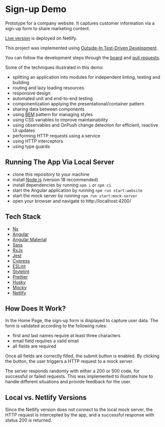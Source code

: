 # Sign-up Demo

Prototype for a company website. It captures customer information via a sign-up form to share marketing content.

[Live version](https://sign-up-angular-demo.netlify.app/) is deployed on Netlify.

This project was implemented using [Outside-In Test-Driven Development](https://outsidein.dev/concepts/outside-in-tdd/).

You can follow the development steps through the [board](https://github.com/users/raskolnikov-rodion/projects/2/views/1) and [pull requests](https://github.com/raskolnikov-rodion/sign-up-demo/pulls?q=is%3Apr).

Some of the techniques illustrated in this demo:

- splitting an application into modules for independent linting, testing and building
- routing and lazy loading resources
- responsive design
- automated unit and end-to-end testing
- componentization applying the presentational/container pattern
- sharing data between components
- using [BEM](https://getbem.com/) pattern for managing styles
- using CSS variables to improve maintainability
- using observables and OnPush change detection for efficient, reactive UI updates
- performing HTTP requests using a service
- using HTTP interceptors
- using type guards

## Running The App Via Local Server

- clone this repository to your machine
- install [Node.js](https://nodejs.org/) (version 18 recommended)
- install dependencies by running `npm i` or `npm ci`
- start the Angular application by running `npm run start:website`
- start the mock server by running `npm run start:mock-server`
- open your browser and navigate to http://localhost:4200/

## Tech Stack

- [Nx](https://nx.dev/)
- [Angular](https://angular.io/)
- [Angular Material](https://material.angular.io/)
- [Sass](https://sass-lang.com/)
- [RxJs](https://rxjs.dev/)
- [Jest](https://jestjs.io/)
- [Cypress](https://www.cypress.io/)
- [ESLint](https://eslint.org/)
- [Stylelint](https://stylelint.io/)
- [Prettier](https://prettier.io/)
- [Husky](https://typicode.github.io/husky/#/)
- [Mocky](https://www.npmjs.com/package/mocky)
- [Netlify](https://www.netlify.com/)

## How Does It Work?

In the Home Page, the sign-up form is displayed to capture user data. The form is validated according to the following rules:

- first and last names require at least three characters
- email field requires a valid email
- all fields are required

Once all fields are correctly filled, the submit button is enabled. By clicking the button, the user triggers a HTTP request to a mock server.

The server responds randomly with either a 200 or 500 code, for successful or failed requests. This was implemented to illustrate how to handle different situations and provide feedback for the user.

## Local vs. Netlify Versions

Since the Netlify version does not connect to the local mock server, the HTTP request is intercepted by the app, and a successful response with status 200 is returned.
